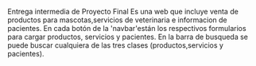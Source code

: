 Entrega intermedia de Proyecto Final
Es una web que incluye venta de productos para mascotas,servicios de veterinaria e informacion de pacientes.
En cada botón de la 'navbar'están los respectivos formularios para cargar productos, servicios y pacientes.
En la barra de busqueda se puede buscar cualquiera de las tres clases (productos,servicios y pacientes).
 
